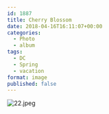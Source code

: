 ```yaml
---
id: 1887
title: Cherry Blossom
date: 2018-04-16T16:11:07+00:00
categories: 
  - Photo
  - album
tags:
  - DC
  - Spring
  - vacation
format: image
published: false
---
```

![22.jpeg](https://claycarson.net/wp-content/uploads/2018/04/22.jpeg)
<!--more-->